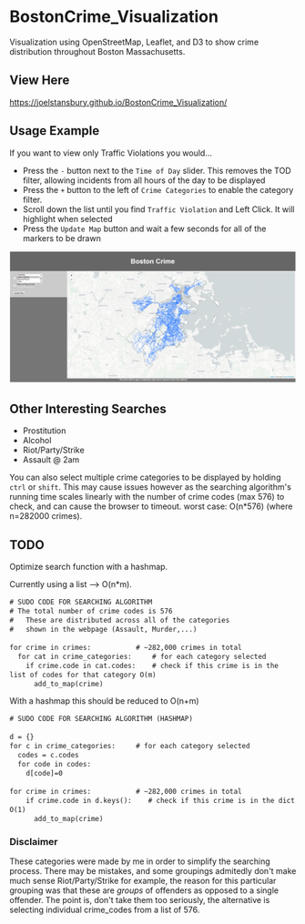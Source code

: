 # BostonCrime_Visualization
Visualization using OpenStreetMap, Leaflet, and D3 to show crime distribution throughout Boston Massachusetts.

## View Here
<a href='https://joelstansbury.github.io/BostonCrime_Visualization/'>https://joelstansbury.github.io/BostonCrime_Visualization/</a>

## Usage Example
If you want to view only Traffic Violations you would...
* Press the `-` button next to the `Time of Day` slider. This removes the TOD filter, allowing incidents from all hours of the day to be displayed
* Press the `+` button to the left of `Crime Categories` to enable the category filter.
* Scroll down the list until you find `Traffic Violation` and Left Click. It will highlight when selected
* Press the `Update Map` button and wait a few seconds for all of the markers to be drawn

![picture](images/Capture.PNG)

## Other Interesting Searches
* Prostitution
* Alcohol
* Riot/Party/Strike
* Assault @ 2am

You can also select multiple crime categories to be displayed by holding `ctrl` or `shift`. This may cause issues however as the searching algorithm's running time scales linearly with the number of crime codes (max 576) to check, and can cause the browser to timeout. worst case: O(n*576) (where n=282000 crimes).


## TODO
Optimize search function with a hashmap. 

Currently using a list --> O(n*m).
```
# SUDO CODE FOR SEARCHING ALGORITHM
# The total number of crime codes is 576
#   These are distributed across all of the categories 
#   shown in the webpage (Assault, Murder,...)

for crime in crimes:           # ~282,000 crimes in total
  for cat in crime_categories:     # for each category selected
    if crime.code in cat.codes:    # check if this crime is in the list of codes for that category O(m)
      add_to_map(crime)
```
With a hashmap this should be reduced to O(n+m)
```
# SUDO CODE FOR SEARCHING ALGORITHM (HASHMAP)

d = {}
for c in crime_categories:     # for each category selected
  codes = c.codes
  for code in codes:
    d[code]=0

for crime in crimes:           # ~282,000 crimes in total
    if crime.code in d.keys():    # check if this crime is in the dict O(1)
      add_to_map(crime)
```


### Disclaimer
These categories were made by me in order to simplify the searching process. There may be mistakes, and some groupings admitedly don't make much sense Riot/Party/Strike for example, the reason for this particular grouping was that these are _groups_ of offenders as opposed to a single offender. The point is, don't take them too seriously, the alternative is selecting individual crime_codes from a list of 576.


